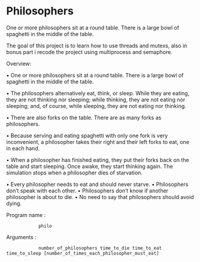 # Philosophers
One or more philosophers sit at a round table. There is a large bowl of spaghetti in the middle of the table.

The goal of this project is to learn how to use threads and mutexs, also in bonus part i recode the project using multiprocess and semaphore.

Overview:

• One or more philosophers sit at a round table.
  There is a large bowl of spaghetti in the middle of the table.
  
• The philosophers alternatively eat, think, or sleep.
  While they are eating, they are not thinking nor sleeping;
  while thinking, they are not eating nor sleeping;
  and, of course, while sleeping, they are not eating nor thinking.
  
• There are also forks on the table. There are as many forks as philosophers.
 
• Because serving and eating spaghetti with only one fork is very inconvenient, a
  philosopher takes their right and their left forks to eat, one in each hand.
  
• When a philosopher has finished eating, they put their forks back on the table and
  start sleeping. Once awake, they start thinking again. The simulation stops when
  a philosopher dies of starvation.
  
• Every philosopher needs to eat and should never starve.
• Philosophers don’t speak with each other.
• Philosophers don’t know if another philosopher is about to die.
• No need to say that philosophers should avoid dying.



Program name :

                philo
                
Arguments :

                number_of_philosophers time_to_die time_to_eat time_to_sleep [number_of_times_each_philosopher_must_eat]
                
